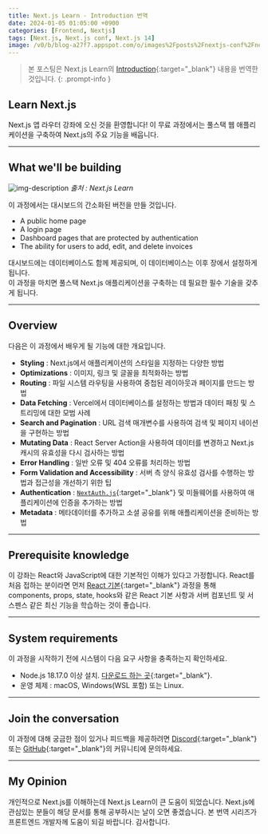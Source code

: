 ```yaml
---
title: Next.js Learn - Introduction 번역
date: 2024-01-05 01:05:00 +0900
categories: [Frontend, Nextjs]
tags: [Next.js, Next.js conf, Next.js 14]
image: /v0/b/blog-a27f7.appspot.com/o/images%2Fposts%2Fnextjs-conf%2Fnextjs.png?alt=media&token=09247773-9707-4dd1-b3ca-3fe7f943497a
---
```


> 본 포스팅은 Next.js Learn의 [Introduction](https://nextjs.org/learn/dashboard-app){:target="\_blank"} 내용을 번역한 것입니다.
{: .prompt-info }

## Learn Next.js

Next.js 앱 라우터 강좌에 오신 것을 환영합니다! 이 무료 과정에서는 풀스택 웹 애플리케이션을 구축하여 Next.js의 주요 기능을 배웁니다.

---

## What we'll be building

![img-description](/v0/b/blog-a27f7.appspot.com/o/images%2Fposts%2Fintroduction%2Fresult.png?alt=media&token=d6f2eab9-f499-45e4-af94-3179f818a37d)
_출처 : Next.js Learn_

이 과정에서는 대시보드의 간소화된 버전을 만들 것입니다.

- A public home page
- A login page
- Dashboard pages that are protected by authentication
- The ability for users to add, edit, and delete invoices

대시보드에는 데이터베이스도 함께 제공되며, 이 데이터베이스는 이후 장에서 설정하게 됩니다. <br/>
이 과정을 마치면 풀스택 Next.js 애플리케이션을 구축하는 데 필요한 필수 기술을 갖추게 됩니다.

---

## Overview

다음은 이 과정에서 배우게 될 기능에 대한 개요입니다.

- **Styling** : Next.js에서 애플리케이션의 스타일을 지정하는 다양한 방법
- **Optimizations** : 이미지, 링크 및 글꼴을 최적화하는 방법
- **Routing** : 파일 시스템 라우팅을 사용하여 중첩된 레이아웃과 페이지를 만드는 방법
- **Data Fetching** : Vercel에서 데이터베이스를 설정하는 방법과 데이터 패칭 및 스트리밍에 대한 모범 사례
- **Search and Pagination** : URL 검색 매개변수를 사용하여 검색 및 페이지 네이션을 구현하는 방법
- **Mutating Data** : React Server Action을 사용하여 데이터를 변경하고 Next.js 캐시의 유효성을 다시 검사하는 방법
- **Error Handling** : 일반 오류 및 404 오류를 처리하는 방법
- **Form Validation and Accessibility** : 서버 측 양식 유효성 검사를 수행하는 방법과 접근성을 개선하기 위한 팁
- **Authentication** : [`NextAuth.js`](https://next-auth.js.org/){:target="\_blank"} 및 미들웨어를 사용하여 애플리케이션에 인증을 추가하는 방법
- **Metadata** : 메타데이터를 추가하고 소셜 공유를 위해 애플리케이션을 준비하는 방법

---

## Prerequisite knowledge

이 강좌는 React와 JavaScript에 대한 기본적인 이해가 있다고 가정합니다. React를 처음 접하는 분이라면 먼저 [React 기본](https://nextjs.org/learn/react-foundations){:target="\_blank"} 과정을 통해 components, props, state, hooks와 같은 React 기본 사항과 서버 컴포넌트 및 서스펜스 같은 최신 기능을 학습하는 것이 좋습니다.

---

## System requirements

이 과정을 시작하기 전에 시스템이 다음 요구 사항을 충족하는지 확인하세요.

- Node.js 18.17.0 이상 설치. [다운로드 하는 곳](https://nodejs.org/en){:target="\_blank"}.
- 운영 체제 : macOS, Windows(WSL 포함) 또는 Linux.

---

## Join the conversation

이 과정에 대해 궁금한 점이 있거나 피드백을 제공하려면 [Discord](https://discord.com/invite/Q3AsD4efFC){:target="\_blank"} 또는 [GitHub](https://github.com/vercel/next-learn){:target="\_blank"}의 커뮤니티에 문의하세요.

---

## My Opinion

개인적으로 Next.js를 이해하는데 Next.js Learn이 큰 도움이 되었습니다. Next.js에 관심있는 분들이 해당 문서를 통해 공부하시는 날이 오면 좋겠습니다. 본 번역 시리즈가 프론트엔드 개발자께 도움이 되길 바랍니다. 감사합니다.
